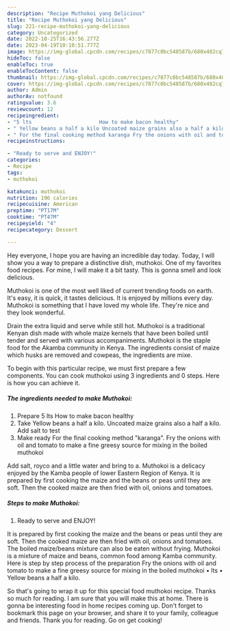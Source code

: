 ```yaml
---
description: "Recipe Muthokoi yang Delicious"
title: "Recipe Muthokoi yang Delicious"
slug: 221-recipe-muthokoi-yang-delicious
category: Uncategorized
date: 2022-10-25T16:43:56.277Z
date: 2023-04-19T10:10:51.777Z
image: https://img-global.cpcdn.com/recipes/c7877c0bc548587b/680x482cq70/muthokoi-recipe-main-photo.jpg
hideToc: false
enableToc: true
enableTocContent: false
thumbnail: https://img-global.cpcdn.com/recipes/c7877c0bc548587b/680x482cq70/muthokoi-recipe-main-photo.jpg
cover: https://img-global.cpcdn.com/recipes/c7877c0bc548587b/680x482cq70/muthokoi-recipe-main-photo.jpg
author: Admin
authorAv: notfound
ratingvalue: 3.6
reviewcount: 12
recipeingredient:
- "5 lts                      How to make bacon healthy"
- " Yellow beans a half a kilo Uncoated maize grains also a half a kilo Add salt to test"
- " For the final cooking method karanga Fry the onions with oil and tomato to make a fine greesy source for mixing in the boiled muthokoi"
recipeinstructions:

- "Ready to serve and ENJOY!"
categories:
- Recipe
tags:
- muthokoi

katakunci: muthokoi 
nutrition: 196 calories
recipecuisine: American
preptime: "PT17M"
cooktime: "PT47M"
recipeyield: "4"
recipecategory: Dessert

---
```



Hey everyone, I hope you are having an incredible day today. Today, I will show you a way to prepare a distinctive dish, muthokoi. One of my favorites food recipes. For mine, I will make it a bit tasty. This is gonna smell and look delicious.

Muthokoi is one of the most well liked of current trending foods on earth. It's easy, it is quick, it tastes delicious. It is enjoyed by millions every day. Muthokoi is something that I have loved my whole life. They're nice and they look wonderful.

Drain the extra liquid and serve while still hot. Muthokoi is a traditional Kenyan dish made with whole maize kernels that have been boiled until tender and served with various accompaniments. Muthokoi is the staple food for the Akamba community in Kenya. The ingredients consist of maize which husks are removed and cowpeas, the ingredients are mixe.


To begin with this particular recipe, we must first prepare a few components. You can cook muthokoi using 3 ingredients and 0 steps. Here is how you can achieve it.

<!--inarticleads1-->

##### The ingredients needed to make Muthokoi:

1. Prepare 5 lts                      How to make bacon healthy
1. Take  Yellow beans a half a kilo. Uncoated maize grains also a half a kilo. Add salt to test
1. Make ready  For the final cooking method &#34;karanga&#34;. Fry the onions with oil and tomato to make a fine greesy source for mixing in the boiled muthokoi


Add salt, royco and a little water and bring to a. Muthokoi is a delicacy enjoyed by the Kamba people of lower Eastern Region of Kenya. It is prepared by first cooking the maize and the beans or peas until they are soft. Then the cooked maize are then fried with oil, onions and tomatoes. 

<!--inarticleads2-->

##### Steps to make Muthokoi:


1. Ready to serve and ENJOY!

It is prepared by first cooking the maize and the beans or peas until they are soft. Then the cooked maize are then fried with oil, onions and tomatoes. The boiled maize/beans mixture can also be eaten without frying. Muthokoi is a mixture of maize and beans, common food among Kamba community. Here is step by step process of the preparation Fry the onions with oil and tomato to make a fine greesy source for mixing in the boiled muthokoi • lts • Yellow beans a half a kilo. 

So that's going to wrap it up for this special food muthokoi recipe. Thanks so much for reading. I am sure that you will make this at home. There is gonna be interesting food in home recipes coming up. Don't forget to bookmark this page on your browser, and share it to your family, colleague and friends. Thank you for reading. Go on get cooking!
